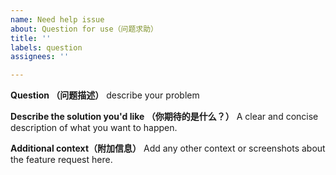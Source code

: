 ```yaml
---
name: Need help issue
about: Question for use（问题求助）
title: ''
labels: question
assignees: ''

---
```


**Question （问题描述）**
describe your problem

**Describe the solution you'd like （你期待的是什么？）**
A clear and concise description of what you want to happen.

**Additional context（附加信息）**
Add any other context or screenshots about the feature request here.
